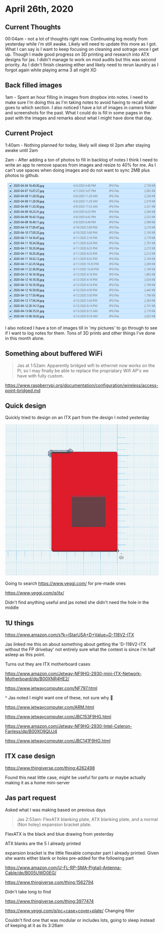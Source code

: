 # April 26th, 2020

## Current Thoughts

00:04am - not a lot of thoughts right now. Continueing log mostly from yesterday while i'm still awake. Likely will need to update this more as I got. What I can say is I want to keep focusing on cleaning and sotrage once I get up. Though I made good progress on 3D printing and research into ATX designs for jas. I didn't manage to work on mod audits but this was second priority. As I didn't finish cleaning either and likely need to rerun laundry as I forgot again while playing arma 3 all night XD

## Back filled images

1am - Spent an hour filling in images from dropbox into notes. I need to make sure I'm doing this as I'm taking notes to avoid having to recall what goes to which section. I also noticed I have a lot of images in camera folder and screenshots for the past. What I could do is fill in some pages in the past with the images and remarks about what I might have done that day.

## Current Project

1:40am - Nothing planned for today, likely will sleep til 2pm after staying awake until 2am

2am - After adding a ton of photos to fill in backlog of notes I think I need to write an app to remove spaces from images and resize to 40% for me. As I can't use spaces when doing images and do not want to sync 2MB plus photos to github.

![photo backlog](images/2020_04_26_photo_backlog.png)

I also noticed I have a ton of images till in 'my pictures' to go through to see if I want to log notes for them. Tons of 3D prints and other things I've done in this month alone.

## Something about buffered WiFi


> Jas at 1:52am: Apparently bridged wifi to ethernet now works on the Pi, so I may finally be able to replace the propriatary Wifi AP's we have with fully custom.


https://www.raspberrypi.org/documentation/configuration/wireless/access-point-bridged.md

## Quick design

Quickly tried to design on an ITX part from the design I noted yesterday

![quick design of ITX](images/2020_04_26_2.20.00.png)

Going to search https://www.yeggi.com/ for pre-made ones

https://www.yeggi.com/q/itx/

Didn't find anything useful and jas noted she didn't need the hole in the middle

## 1U things

https://www.amazon.com/s?k=iStarUSA+D+Value+D-118V2-ITX

Jas linked me this on about something about getting the 'D-118V2-ITX without the FP drivebay' not entirely sure what the context is since i'm half asleep as this point.

Turns out they are ITX motherboard cases

https://www.amazon.com/Jetway-NF9HG-2930-mini-ITX-Network-Motherboard/dp/B00XNR4HE2/


https://www.jetwaycomputer.com/NF797.html

^ Jas noted I might want one of these, not sure why :shrug:

https://www.jetwaycomputer.com/ARM.html

https://www.jetwaycomputer.com/JBC153F9HG.html

https://www.amazon.com/Jetway-NF9HG-2930-Intel-Celeron-Fanless/dp/B00XO9QUJ4

https://www.jetwaycomputer.com/JBC141F9HG.html


## ITX case design 

https://www.thingiverse.com/thing:4262498

Found this neat little case, might be useful for parts or maybe actually making it as a home mini-server

## Jas part request

Asked what I was making based on previous days

> Jas 2:53am: FlexATX blanking plate, ATX blanking plate, and a normal (Non holey) expansion bracket plate.

FlexATX is the black and blue drawing from yesterday

ATX blanks are the 5 I already printed

expansion bracket is the little flexable computer part I already printed. Given she wants either blank or holes pre-added for the following part

https://www.amazon.com/U-FL-RP-SMA-Pigtail-Antenna-Cable/dp/B005UWD0EG/

https://www.thingiverse.com/thing:1562794

Didn't take long to find

https://www.thingiverse.com/thing:3977474

https://www.yeggi.com/q/pc+case+cover+plate/ Changing filter

Couldn't find one that was modular or includes lots, going to sleep instead of keeping at it as its 3:26am